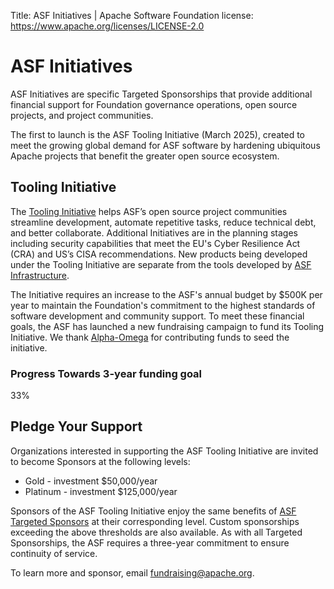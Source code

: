 Title: ASF Initiatives | Apache Software Foundation
license: https://www.apache.org/licenses/LICENSE-2.0

# ASF Initiatives

ASF Initiatives are specific Targeted Sponsorships that provide additional financial support for Foundation governance operations, open source projects, and project communities. 

The first to launch is the ASF Tooling Initiative (March 2025), created to meet the growing global demand for ASF software by hardening ubiquitous Apache projects that benefit the greater open source ecosystem.

## Tooling Initiative 

The [Tooling Initiative](http://tooling.apache.org/) helps ASF’s open source project communities streamline development, automate repetitive tasks, reduce technical debt, and better collaborate. Additional Initiatives are in the planning stages including security capabilities that meet the EU's Cyber Resilience Act (CRA) and US’s CISA recommendations. New products being developed under the Tooling Initiative are separate from the tools developed by [ASF Infrastructure](https://infra.apache.org/).

The Initiative requires an increase to the ASF's annual budget by $500K per year to maintain the Foundation's commitment to the highest standards of software development and community support. To meet these financial goals, the ASF has launched a new fundraising campaign to fund its Tooling Initiative. We thank [Alpha-Omega](https://alpha-omega.dev/) for contributing funds to seed the initiative.

<div class="row">
    <div class="initiatives-block">
        <h3>Progress Towards 3-year funding goal</h3>
        <div class="init-progress-bar">
            <div class="init-progress-bar-fill" style="width: 33%">
                <div class="init-progress-bar-text"><div class="triangle"></div> <div id="funding-level">33%</div></div>
            </div>
        </div>
    </div>
</div>

## Pledge Your Support

Organizations interested in supporting the ASF Tooling Initiative are invited to become Sponsors at the following levels:

* Gold - investment $50,000/year
* Platinum - investment $125,000/year

Sponsors of the ASF Tooling Initiative enjoy the same benefits of [ASF Targeted Sponsors](https://apache.org/foundation/sponsorship.html) at their corresponding level. Custom sponsorships exceeding the above thresholds are also available. As with all Targeted Sponsorships, the ASF requires a three-year commitment to ensure continuity of service.

To learn more and sponsor, email [fundraising@apache.org](mailto:fundraising@apache.org).
